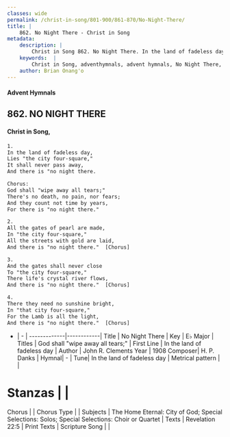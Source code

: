 ```yaml
---
classes: wide
permalink: /christ-in-song/801-900/861-870/No-Night-There/
title: |
    862. No Night There - Christ in Song
metadata:
    description: |
        Christ in Song 862. No Night There. In the land of fadeless day, Lies "the city four-square," It shall never pass away, And there is "no night there. Chorus: God shall "wipe away all tears;" There's no death, no pain, nor fears; And they count not time by years, For there is "no night there."
    keywords:  |
        Christ in Song, adventhymnals, advent hymnals, No Night There, In the land of fadeless day. God shall "wipe away all tears;"
    author: Brian Onang'o
---
```


#### Advent Hymnals
## 862. NO NIGHT THERE
####  Christ in Song,

```txt
1.
In the land of fadeless day,
Lies "the city four-square,"
It shall never pass away,
And there is "no night there.

Chorus:
God shall "wipe away all tears;"
There's no death, no pain, nor fears;
And they count not time by years,
For there is "no night there."

2.
All the gates of pearl are made,
In "the city four-square,"
All the streets with gold are laid,
And there is "no night there."  [Chorus]

3.
And the gates shall never close
To "the city four-square,"
There life's crystal river flows,
And there is "no night there."  [Chorus]

4.
There they need no sunshine bright,
In "that city four-square,"
For the Lamb is all the light,
And there is "no night there."  [Chorus]

```

- |   -  |
-------------|------------|
Title | No Night There |
Key | E♭ Major |
Titles | God shall "wipe away all tears;" |
First Line | In the land of fadeless day |
Author | John R. Clements
Year | 1908
Composer| H. P. Danks |
Hymnal|  - |
Tune| In the land of fadeless day |
Metrical pattern | |
# Stanzas |  |
Chorus |  |
Chorus Type |  |
Subjects | The Home Eternal: City of God; Special Selections: Solos; Special Selections: Choir or Quartet |
Texts | Revelation 22:5 |
Print Texts | 
Scripture Song |  |
    
